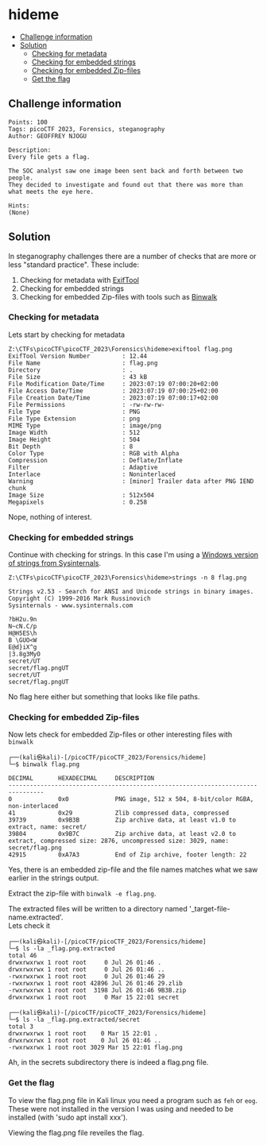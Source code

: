 # hideme

- [Challenge information](hideme.md#challenge-information)
- [Solution](hideme.md#solution)
  - [Checking for metadata](hideme.md#checking-for-metadata)
  - [Checking for embedded strings](hideme.md#checking-for-embedded-strings)
  - [Checking for embedded Zip-files](hideme.md#checking-for-embedded-zip-files)
  - [Get the flag](hideme.md#get-the-flag)

## Challenge information
```
Points: 100
Tags: picoCTF 2023, Forensics, steganography
Author: GEOFFREY NJOGU

Description:
Every file gets a flag.

The SOC analyst saw one image been sent back and forth between two people.  
They decided to investigate and found out that there was more than what meets the eye here.

Hints:
(None)
```

## Solution

In steganography challenges there are a number of checks that are more or less "standard practice". These include:
1. Checking for metadata with [ExifTool](https://exiftool.org/)
2. Checking for embedded strings
3. Checking for embedded Zip-files with tools such as [Binwalk ](https://github.com/ReFirmLabs/binwalk)

### Checking for metadata

Lets start by checking for metadata
```
Z:\CTFs\picoCTF\picoCTF_2023\Forensics\hideme>exiftool flag.png
ExifTool Version Number         : 12.44
File Name                       : flag.png
Directory                       : .
File Size                       : 43 kB
File Modification Date/Time     : 2023:07:19 07:00:20+02:00
File Access Date/Time           : 2023:07:19 07:00:25+02:00
File Creation Date/Time         : 2023:07:19 07:00:17+02:00
File Permissions                : -rw-rw-rw-
File Type                       : PNG
File Type Extension             : png
MIME Type                       : image/png
Image Width                     : 512
Image Height                    : 504
Bit Depth                       : 8
Color Type                      : RGB with Alpha
Compression                     : Deflate/Inflate
Filter                          : Adaptive
Interlace                       : Noninterlaced
Warning                         : [minor] Trailer data after PNG IEND chunk
Image Size                      : 512x504
Megapixels                      : 0.258
```

Nope, nothing of interest.

### Checking for embedded strings

Continue with checking for strings. In this case I'm using a [Windows version of strings from Sysinternals](https://learn.microsoft.com/en-us/sysinternals/downloads/strings).
```
Z:\CTFs\picoCTF\picoCTF_2023\Forensics\hideme>strings -n 8 flag.png

Strings v2.53 - Search for ANSI and Unicode strings in binary images.
Copyright (C) 1999-2016 Mark Russinovich
Sysinternals - www.sysinternals.com

?bH2u.9n
N~cN.C/p
H@H5ES\h
B \GUO<W
E@d}iX^g
|3.8g3MyO
secret/UT
secret/flag.pngUT
secret/UT
secret/flag.pngUT
```

No flag here either but something that looks like file paths.

### Checking for embedded Zip-files

Now lets check for embedded Zip-files or other interesting files with `binwalk`
```
┌──(kali㉿kali)-[/picoCTF/picoCTF_2023/Forensics/hideme]
└─$ binwalk flag.png              

DECIMAL       HEXADECIMAL     DESCRIPTION
--------------------------------------------------------------------------------
0             0x0             PNG image, 512 x 504, 8-bit/color RGBA, non-interlaced
41            0x29            Zlib compressed data, compressed
39739         0x9B3B          Zip archive data, at least v1.0 to extract, name: secret/
39804         0x9B7C          Zip archive data, at least v2.0 to extract, compressed size: 2876, uncompressed size: 3029, name: secret/flag.png
42915         0xA7A3          End of Zip archive, footer length: 22

```

Yes, there is an embedded zip-file and the file names matches what we saw earlier in the strings output.

Extract the zip-file with `binwalk -e flag.png`.

The extracted files will be written to a directory named '_target-file-name.extracted'.  
Lets check it
```
┌──(kali㉿kali)-[/picoCTF/picoCTF_2023/Forensics/hideme]
└─$ ls -la _flag.png.extracted 
total 46
drwxrwxrwx 1 root root     0 Jul 26 01:46 .
drwxrwxrwx 1 root root     0 Jul 26 01:46 ..
-rwxrwxrwx 1 root root     0 Jul 26 01:46 29
-rwxrwxrwx 1 root root 42896 Jul 26 01:46 29.zlib
-rwxrwxrwx 1 root root  3198 Jul 26 01:46 9B3B.zip
drwxrwxrwx 1 root root     0 Mar 15 22:01 secret

┌──(kali㉿kali)-[/picoCTF/picoCTF_2023/Forensics/hideme]
└─$ ls -la _flag.png.extracted/secret 
total 3
drwxrwxrwx 1 root root    0 Mar 15 22:01 .
drwxrwxrwx 1 root root    0 Jul 26 01:46 ..
-rwxrwxrwx 1 root root 3029 Mar 15 22:01 flag.png

```

Ah, in the secrets subdirectory there is indeed a flag.png file. 

### Get the flag

To view the flag.png file in Kali linux you need a program such as `feh` or `eog`.
These were not installed in the version I was using and needed to be installed (with 'sudo apt install xxx').

Viewing the flag.png file reveiles the flag.
